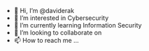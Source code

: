 - 👋 Hi, I’m @daviderak
- 👀 I’m interested in Cybersecurity
- 🌱 I’m currently learning Information Security
- 💞️ I’m looking to collaborate on 
- 📫 How to reach me ...

<!---
daviderak/daviderak is a ✨ special ✨ repository because its `README.md` (this file) appears on your GitHub profile.
You can click the Preview link to take a look at your changes.
--->

